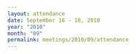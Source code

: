 ```yaml
---
layout: attendance
date: September 16 - 18, 2010
year: "2010"
month: "09"
permalink: meetings/2010/09/attendance
---
```

